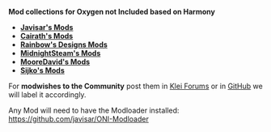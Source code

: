 **Mod collections for Oxygen not Included based on Harmony**

* [**Javisar's Mods**](https://github.com/javisar/ONI-Modloader-Mods)
* [**Cairath's Mods**](https://github.com/Cairath/ONI-Mods)
* [**Rainbow's Designs Mods**](https://github.com/rainbowdesign/OxygenNotIncluded-Mods)
* [**MidnightSteam's Mods**](https://github.com/Midnight-Steam/ONI-Modloader)
* [**MooreDavid's Mods**](https://github.com/MooreDavid/ONI-MOD-)
* [**Sijko's Mods**](https://github.com/Sijko/ONI-Mods/)

For **modwishes to the Community** post them in [Klei Forums](https://forums.kleientertainment.com/forums/topic/88186-mod05-oni-modloader/) or in [GitHub](https://github.com/javisar/ONI-Modloader-Mods/issues) we will label it accordingly.

Any Mod will need to have the Modloader installed: https://github.com/javisar/ONI-Modloader
